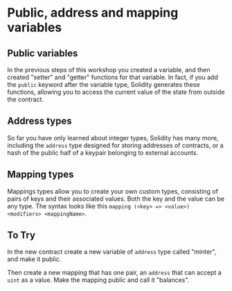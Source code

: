 # Public, address and mapping variables

## Public variables

In the previous steps of this workshop you created a variable, and then created "setter" and "getter" functions for that variable. In fact, if you add the `public` keyword after the variable type, Solidity generates these functions, allowing you to access the current value of the state from outside the contract.

## Address types

So far you have only learned about integer types, Solidity has many more, including the `address` type designed for storing addresses of contracts, or a hash of the public half of a keypair belonging to external accounts.

## Mapping types

Mappings types allow you to create your own custom types, consisting of pairs of keys and their associated values. Both the key and the value can be any type. The syntax looks like this `mapping (<key> => <value>) <modifiers> <mappingName>`.

## To Try

In the new contract create a new variable of `address` type called "minter", and make it public.

Then create a new mapping that has one pair, an `address` that can accept a `uint` as a value. Make the mapping public and call it "balances".
